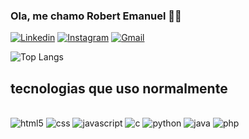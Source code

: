 ### Ola, me chamo Robert Emanuel 🙋🏾

[![Linkedin](https://img.shields.io/badge/LinkedIn-0077B5?style=for-the-badge&logo=linkedin&logoColor=white
)](https://www.linkedin.com/in/robert-emanuel/)
[![Instagram](https://img.shields.io/badge/Instagram-E4405F?style=for-the-badge&logo=instagram&logoColor=white
)](https://www.instagram.com/robert_emanuell/)
[![Gmail](https://img.shields.io/badge/Gmail-D14836?style=for-the-badge&logo=gmail&logoColor=white)](mailto:robert.stackend@gmail.com)


![Top Langs](https://github-readme-stats.vercel.app/api/top-langs/?username=r0b3rTdk&layout=compact)
## tecnologias que uso normalmente
<div style="display: incline_block"><br/>
  <img align:"center" alt="html5" src=https://img.shields.io/badge/HTML5-E34F26?style=for-the-badge&logo=html5&logoColor=white />
  <img align:"center" alt="css" src= https://img.shields.io/badge/CSS-239120?&style=for-the-badge&logo=css3&logoColor=white/>
  <img align:"center" alt="javascript" src=https://img.shields.io/badge/JavaScript-F7DF1E?style=for-the-badge&logo=javascript&logoColor=black />
  <img align:"center" alt="c" src=https://img.shields.io/badge/C-00599C?style=for-the-badge&logo=c&logoColor=white />
  <img align:"center" alt="python" src=https://img.shields.io/badge/Python-3776AB?style=for-the-badge&logo=python&logoColor=white />
  <img align:"center" alt="java" src=https://img.shields.io/badge/Java-ED8B00?style=for-the-badge&logo=openjdk&logoColor=white />
  <img align:"center" alt="php" src=https://img.shields.io/badge/PHP-777BB4?style=for-the-badge&logo=php&logoColor=white />

</div>
